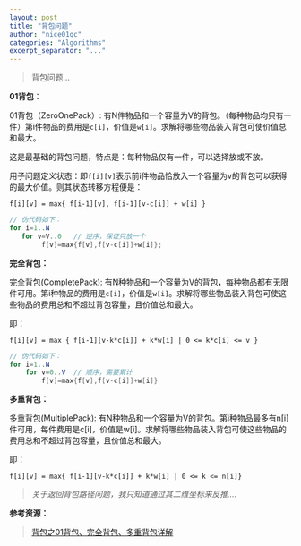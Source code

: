 ```yaml
---
layout: post
title: "背包问题"
author: "nice01qc"
categories: "Algorithms"
excerpt_separator: "..."
---
```


> 背包问题...

**01背包**：

01背包（ZeroOnePack）: 有N件物品和一个容量为V的背包。（每种物品均只有一件）第i件物品的费用是`c[i]`，价值是`w[i]`。求解将哪些物品装入背包可使价值总和最大。

这是最基础的背包问题，特点是：每种物品仅有一件，可以选择放或不放。

用子问题定义状态：即`f[i][v]`表示前i件物品恰放入一个容量为v的背包可以获得的最大价值。则其状态转移方程便是：

`f[i][v] = max{ f[i-1][v], f[i-1][v-c[i]] + w[i] }`

```java
// 伪代码如下：
for i=1..N
   for v=V..0	// 逆序，保证只放一个
        f[v]=max{f[v],f[v-c[i]]+w[i]};
```



**完全背包：** 

完全背包(CompletePack): 有N种物品和一个容量为V的背包，每种物品都有无限件可用。第i种物品的费用是`c[i]`，价值是`w[i]`。求解将哪些物品装入背包可使这些物品的费用总和不超过背包容量，且价值总和最大。

即：

`f[i][v] = max { f[i-1][v-k*c[i]] + k*w[i] | 0 <= k*c[i] <= v }`

```java
// 伪代码如下：
for i=1..N
    for v=0..V	// 顺序，需要累计
        f[v]=max{f[v],f[v-c[i]]+w[i]}
```

**多重背包：**

多重背包(MultiplePack): 有N种物品和一个容量为V的背包。第i种物品最多有n[i]件可用，每件费用是c[i]，价值是w[i]。求解将哪些物品装入背包可使这些物品的费用总和不超过背包容量，且价值总和最大。

即：

`f[i][v] = max{ f[i-1][v-k*c[i]] + k*w[i] | 0 <= k <= n[i]}`



> *关于返回背包路径问题，我只知道通过其二维坐标来反推....*





**参考资源：**

> [背包之01背包、完全背包、多重背包详解](http://www.cnblogs.com/tanky_woo/archive/2010/07/31/1789621.html)
>

















